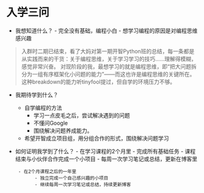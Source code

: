 # 入学三问
- 我想知道什么？
      - 完全没有基础，编程小白
      - 想学习编程的原因是对编程思维感兴趣
> 入群时二期已结束，看了大妈对第一期开智Python班的总结，每一条都是从实践而来的干货：关于编程思维，关于学习学习的技巧……理解得模糊，感觉非常兴奋。
> 对现阶段的我，最想学习的就是编程思维，即“把大问题拆分为一组有序框架化小问题的能力”——而这也许是编程思维的关键所在。这种breakdown的能力听tinyfool提过，但自学的环境压力不够。

- 我期待学到什么？
   - 自学编程的方法
      - 学习一点皮毛之后，尝试解决遇到的问题
      - 不懂问Google
      - 围绕解决问题养成能力。
   - 希望开智成立项目组，用分组合作的形式，围绕解决问题学习

- 如何证明我学到了什么？
       - 在学习课程的2个月里
             -  完成所有基础任务
             -  课程结束与小伙伴合作完成一个小项目
             -  每周一次学习笔记或总结，更新在博客里
       
       - 在2个月课程之后的一年里
             - 独立完成一个自己感兴趣的小项目
             - 继续每周一次学习笔记或总结，持续更新博客